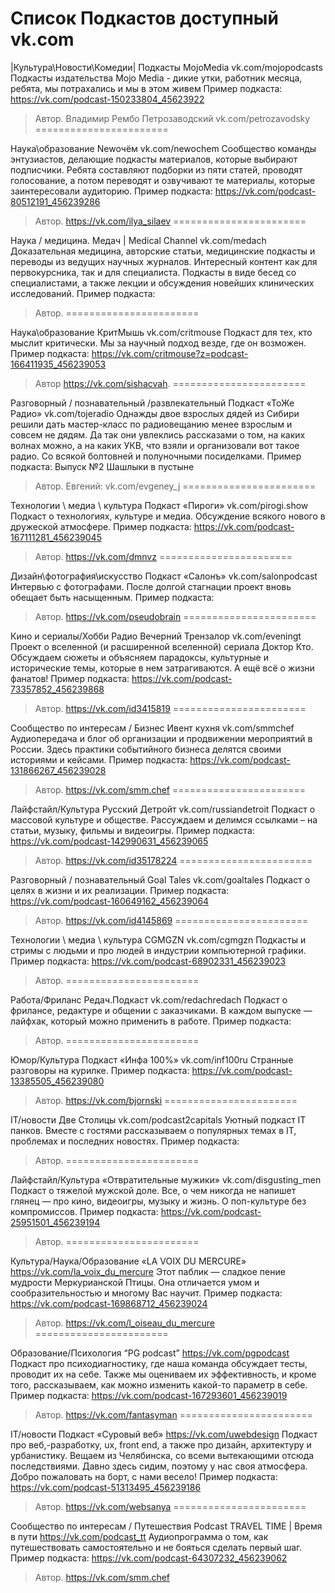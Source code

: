 # Список Подкастов доступный vk.com #


|Культура\Новости\Комедии|
Подкасты MojoMedia vk.com/mojopodcasts
Подкасты издательства Mojo Media - дикие утки, работник месяца, ребята, мы потрахались и мы в этом живем
Пример подкаста: https://vk.com/podcast-150233804_45623922
>Автор. Владимир Рембо Петрозаводский vk.com/petrozavodsky
=======================

Наука\образование
Newочём  vk.com/newochem 
Сообщество команды энтузиастов, делающие подкасты материалов, которые выбирают подписчики. Ребята составляют подборки из пяти статей, проводят голосование, а потом переводят и озвучивают те материалы, которые заинтересовали аудиторию.
Пример подкаста: https://vk.com/podcast-80512191_456239286
>Автор. https://vk.com/ilya_silaev
=======================

Наука / медицина. 
Медач | Medical Channel vk.com/medach 
Доказательная медицина, авторские статьи, медицинские подкасты и переводы из ведущих научных журналов. Интересный контент как для первокурсника, так и для специалиста. Подкасты в виде бесед со специалистами, а также лекции и обсуждения новейших клинических исследований.
Пример подкаста: 
>Автор.
=======================

Наука\образование
КритМышь vk.com/critmouse
Подкаст для тех, кто мыслит критически. Мы за научный подход везде, где он возможен.
Пример подкаста: https://vk.com/critmouse?z=podcast-166411935_456239053 
>Автор https://vk.com/sishacvah.
=======================

Разговорный / познавательный /развлекательный
Подкаст «ТоЖе Радио» vk.com/tojeradio
Однажды двое взрослых дядей из Сибири решили дать мастер-класс по радиовещанию менее взрослым и совсем не дядям. Да так они увлеклись рассказами о том, на каких волнах можно, а на каких УКВ, что взяли и организовали вот такое радио. Со всякой болтовней и полуночными посиделками.
Пример подкаста: Выпуск №2 Шашлыки в пустыне
>Автор. Евгений: vk.com/evgeney_j
=======================

Технологии \ медиа \ культура 
Подкаст «Пироги» vk.com/pirogi.show
Подкаст о технологиях, культуре и медиа. Обсуждение всякого нового в дружеской атмосфере.
Пример подкаста: https://vk.com/podcast-167111281_456239045
>Автор. https://vk.com/dmnvz
=======================

Дизайн\фотография\искусство
Подкаст «Салонъ» vk.com/salonpodcast
Интервью с фотографами. После долгой стагнации проект вновь обещает быть насыщенным. 
Пример подкаста: 
>Автор. https://vk.com/pseudobrain
=======================

Кино и сериалы/Хобби
Радио Вечерний Трензалор vk.com/eveningt
Проект о вселенной (и расширенной вселенной) сериала Доктор Кто. Обсуждаем сюжеты и объясняем парадоксы, культурные и исторические темы, которые в нем затрагиваются. А ещё всё о жизни фанатов!
Пример подкаста: https://vk.com/podcast-73357852_456239868
>Автор. https://vk.com/id3415819
=======================

Сообщество по интересам / Бизнес
Ивент кухня vk.com/smmchef 
Аудиопередача и блог об организации и продвижении мероприятий в России. Здесь практики событийного бизнеса делятся своими историями и кейсами. 
Пример подкаста: https://vk.com/podcast-131866267_456239028 
>Автор.  https://vk.com/smm.chef 
=======================

Лайфстайл/Культура
Русский Детройт vk.com/russiandetroit
Подкаст о массовой культуре и обществе. Рассуждаем и делимся ссылками – на статьи, музыку, фильмы и видеоигры.
Пример подкаста: https://vk.com/podcast-142990631_456239065
>Автор. https://vk.com/id35178224
=======================

Разговорный / познавательный 
Goal Tales vk.com/goaltales
Подкаст о целях в жизни и их реализации.
Пример подкаста:  https://vk.com/podcast-160649162_456239064
>Автор. https://vk.com/id4145869
=======================

Технологии \ медиа \ культура 
CGMGZN vk.com/cgmgzn 
Подкасты и стримы с людьми и про людей в индустрии компьютерной графики.
Пример подкаста: https://vk.com/podcast-68902331_456239023
>Автор.
=======================

Работа/Фриланс 
Редач.Подкаст vk.com/redachredach
Подкаст о фрилансе, редактуре и общении с заказчиками. В каждом выпуске — лайфхак, который можно применить в работе. 
Пример подкаста: 
 >Автор.
=======================

Юмор/Культура
Подкаст «Инфа 100%» vk.com/inf100ru
Странные разговоры на курилке.
Пример подкаста: https://vk.com/podcast-13385505_456239080
>Автор. https://vk.com/bjornski
=======================

IT/новости
Две Столицы vk.com/podcast2capitals 
Уютный подкаст IT панков. Вместе с гостями рассказываем о популярных темах в IT, проблемах и последних новостях.
Пример подкаста: 
>Автор.
=======================

Лайфстайл/Культура
«Отвратительные мужики» vk.com/disgusting_men
Подкаст о тяжелой мужской доле. Все, о чем никогда не напишет глянец — про кино, видеоигры, музыку и жизнь. О поп-культуре без компромиссов. 
Пример подкаста:  https://vk.com/podcast-25951501_456239194
>Автор.
=======================

Культура/Наука/Образование
«LA VOIX DU MERCURE» https://vk.com/la_voix_du_mercure
Этот паблик — сладкое пение мудрости Меркурианской Птицы. Она отличается умом и сообразительностью и многому Вас научит.
Пример подкаста: https://vk.com/podcast-169868712_456239024
>Автор. https://vk.com/l_oiseau_du_mercure
=======================

Образование/Психология
“PG podcast” https://vk.com/pgpodcast
Подкаст про психодиагностику, где наша команда обсуждает тесты, проводит их на себе. 
Также мы оцениваем их эффективность, и кроме того, рассказываем, как можно изменить какой-то параметр в себе.
Пример подкаста: https://vk.com/podcast-167293601_456239019
>Автор. https://vk.com/fantasyman
=======================

IT/новости
Подкаст «Суровый веб» https://vk.com/uwebdesign 
Подкаст про веб,-разработку, ux, front end, а также про дизайн, архитектуру и урбанистику. Вещаем из Челябинска, со всеми вытекающими отсюда последствиями. Давно здесь сидим, поэтому у нас своя атмосфера. Добро пожаловать на борт, с нами весело!
Пример подкаста: https://vk.com/podcast-51313495_456239186 
>Автор. https://vk.com/websanya 
=======================
 
Сообщество по интересам / Путешествия
Podcast TRAVEL TIME | Время в пути  https://vk.com/podcast_tt 
Аудиопрограмма о том, как путешествовать самостоятельно и не бояться сделать первый шаг. 
Пример подкаста: https://vk.com/podcast-64307232_456239062 
>Автор.  https://vk.com/smm.chef 

